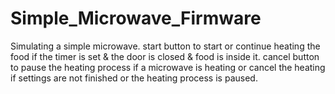# Simple_Microwave_Firmware
Simulating a simple microwave.
start button to start or continue heating the food if the timer is set & the door is closed & food is inside it.
cancel button to pause the heating process if a microwave is heating or cancel the heating if settings are not finished or the heating process is paused.
